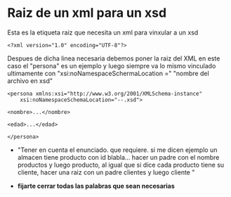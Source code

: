 # Raiz de un xml para un xsd





 Esta es la etiqueta raiz que necesita un xml para vinxular a un xsd





``<?xml version="1.0" encoding="UTF-8"?>``




 Despues de dicha linea necesaria debemos poner la raiz del XML
 en este caso el "persona" es un ejemplo y luego siempre va lo mismo
 vinculado ultimamente con "xsi:noNamespaceSchermaLocation =" "nombre del archivo en xsd"




``` 
<persona xmlns:xsi="http://www.w3.org/2001/XMLSchema-instance" 
    xsi:noNamespaceSchemaLocation="--.xsd">
 
<nombre>...</nombre>
   
<edad>...</edad>

</persona>

```
* "Tener en cuenta el enunciado. que requiere. si me dicen ejemplo un almacen tiene producto con id blabla... hacer un padre con el nombre productos y luego producto, al igual que si dice cada producto tiene su cliente, hacer una raiz con un padre clientes y luego cliente "

* **fijarte cerrar todas las palabras que sean necesarias**




